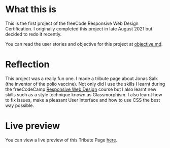 # What this is

This is the first project of the freeCode Responsive Web Design Certification. I originally completed this project in late August 2021 but decided to redo it recently.

You can read the user stories and objective for this project at [objective.md](https://github.com/ReubenMenezes/Tribute-Page/blob/05c209e2f523291140bcb0c1c142c629fe91534c/objective.md).


# Reflection

This project was a really fun one. I made a tribute page about Jonas Salk (the inventor of the polio vaccine). Not only did I use the skills I learnt during the freeCodeCamp [Responsive Web Design](https://www.freecodecamp.org/learn/responsive-web-design) course but I also learnt new skills such as a style technique known as Glassmorphism. I also learnt how to fix issues, make a pleasant User Interface and how to use CSS the best way possible. 

# Live preview
You can view a live preview of this Tribute Page [here](https://reubenmenezes.github.io/Tribute-Page/).